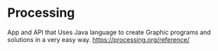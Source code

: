 # Processing
App and API that Uses Java language to create Graphic programs and solutions in a very easy way.
https://processing.org/reference/
